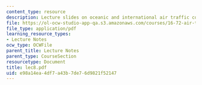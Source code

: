 ```yaml
---
content_type: resource
description: Lecture slides on oceanic and international air traffic control (ATC).
file: https://ol-ocw-studio-app-qa.s3.amazonaws.com/courses/16-72-air-traffic-control-fall-2006/e98a14ea4df7a43b7de76d9821f52147_lec8.pdf
file_type: application/pdf
learning_resource_types:
- Lecture Notes
ocw_type: OCWFile
parent_title: Lecture Notes
parent_type: CourseSection
resourcetype: Document
title: lec8.pdf
uid: e98a14ea-4df7-a43b-7de7-6d9821f52147
---
```

